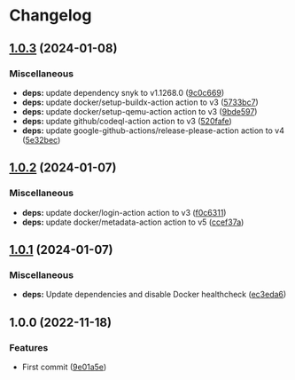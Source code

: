 # Changelog

## [1.0.3](https://github.com/mountaindude/garo-gnm1d-moxa/compare/garo-gnm1d-moxa-v1.0.2...garo-gnm1d-moxa-v1.0.3) (2024-01-08)


### Miscellaneous

* **deps:** update dependency snyk to v1.1268.0 ([9c0c669](https://github.com/mountaindude/garo-gnm1d-moxa/commit/9c0c669b52516242176d1e9c2031992febd7ff60))
* **deps:** update docker/setup-buildx-action action to v3 ([5733bc7](https://github.com/mountaindude/garo-gnm1d-moxa/commit/5733bc7aea10d85f9f3b95db8d2936df8d507252))
* **deps:** update docker/setup-qemu-action action to v3 ([9bde597](https://github.com/mountaindude/garo-gnm1d-moxa/commit/9bde5971faee9d7dfa079e28b39f062bf88debcc))
* **deps:** update github/codeql-action action to v3 ([520fafe](https://github.com/mountaindude/garo-gnm1d-moxa/commit/520fafec7b6bf8f62257e96cc2280bf26b5b0cdb))
* **deps:** update google-github-actions/release-please-action action to v4 ([5e32bec](https://github.com/mountaindude/garo-gnm1d-moxa/commit/5e32bec751efe9b89e274e8a7fbb3c84355d6658))

## [1.0.2](https://github.com/mountaindude/garo-gnm1d-moxa/compare/garo-gnm1d-moxa-v1.0.1...garo-gnm1d-moxa-v1.0.2) (2024-01-07)


### Miscellaneous

* **deps:** update docker/login-action action to v3 ([f0c6311](https://github.com/mountaindude/garo-gnm1d-moxa/commit/f0c63111e5b4ed5a6d67fdcf6a97977a8ad82843))
* **deps:** update docker/metadata-action action to v5 ([ccef37a](https://github.com/mountaindude/garo-gnm1d-moxa/commit/ccef37ac6e685d7403985781d85360a621844e47))

## [1.0.1](https://github.com/mountaindude/garo-gnm1d-moxa/compare/garo-gnm1d-moxa-v1.0.0...garo-gnm1d-moxa-v1.0.1) (2024-01-07)


### Miscellaneous

* **deps:** Update dependencies and disable Docker healthcheck ([ec3eda6](https://github.com/mountaindude/garo-gnm1d-moxa/commit/ec3eda63b87dded8260a39db5f26b66a5dd5601f))

## 1.0.0 (2022-11-18)


### Features

* First commit ([9e01a5e](https://github.com/mountaindude/garo-gnm1d-moxa/commit/9e01a5ea9ce5709833dea79632e437765f7d561b))
